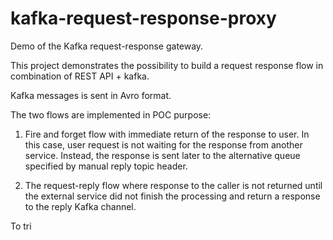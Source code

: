 # kafka-request-response-proxy
Demo of the Kafka request-response gateway.

This project demonstrates the possibility to build a request response 
flow in combination of REST API + kafka.

Kafka messages is sent in Avro format.

The two flows are implemented in POC purpose:
1) Fire and forget flow with immediate return of the response to user. In this case, 
   user request is not waiting for the response from another service. Instead, the response
   is sent later to the alternative queue specified by manual reply topic header.
   
2) The request-reply flow where response to the caller is not returned until the 
   external service did not finish the processing and return a response to the reply 
   Kafka channel.
   
To tri
   